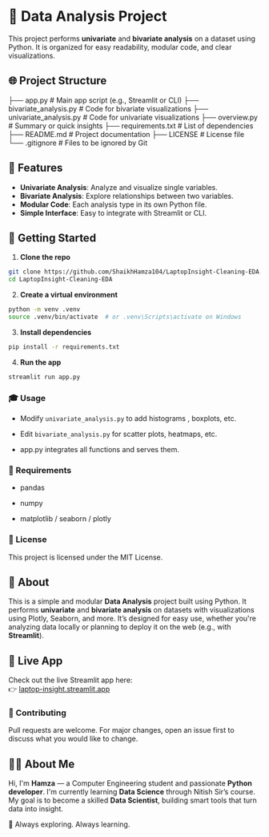 # 🚀 Data Analysis Project

This project performs **univariate** and **bivariate analysis** on a dataset using Python. It is organized for easy readability, modular code, and clear visualizations.

## 🌐 Project Structure

├── app.py # Main app script (e.g., Streamlit or CLI)
├── bivariate_analysis.py # Code for bivariate visualizations
├── univariate_analysis.py # Code for univariate visualizations
├── overview.py # Summary or quick insights
├── requirements.txt # List of dependencies
├── README.md # Project documentation
├── LICENSE # License file
└── .gitignore # Files to be ignored by Git


## 🔢 Features

- **Univariate Analysis**: Analyze and visualize single variables.
- **Bivariate Analysis**: Explore relationships between two variables.
- **Modular Code**: Each analysis type in its own Python file.
- **Simple Interface**: Easy to integrate with Streamlit or CLI.

## 🏃 Getting Started

1. **Clone the repo**
```bash
git clone https://github.com/ShaikhHamza104/LaptopInsight-Cleaning-EDA.git
cd LaptopInsight-Cleaning-EDA
```

2. **Create a virtual environment**
```bash
python -m venv .venv
source .venv/bin/activate  # or .venv\Scripts\activate on Windows
```

3. **Install dependencies**
```bash
pip install -r requirements.txt
```

4. **Run the app**
```bash
streamlit run app.py
```

### 🎓 Usage
- Modify `univariate_analysis.py` to add histograms , boxplots, etc.

- Edit `bivariate_analysis.py` for scatter plots, heatmaps, etc.

- app.py integrates all functions and serves them.

### 📖 Requirements

- pandas

- numpy

- matplotlib / seaborn / plotly

### 🎁 License

This project is licensed under the MIT License.

## 📘 About

This is a simple and modular **Data Analysis** project built using Python. It performs **univariate** and **bivariate analysis** on datasets with visualizations using Plotly, Seaborn, and more. It’s designed for easy use, whether you're analyzing data locally or planning to deploy it on the web (e.g., with **Streamlit**).

## 🔗 Live App

Check out the live Streamlit app here:  
👉 [laptop-insight.streamlit.app](https://laptop-insight.streamlit.app/)

### 👋 Contributing

Pull requests are welcome. For major changes, open an issue first to discuss what you would like to change.

## 👨‍💻 About Me

Hi, I'm **Hamza** — a Computer Engineering student and passionate **Python developer**. I'm currently learning **Data Science** through Nitish Sir’s course. My goal is to become a skilled **Data Scientist**, building smart tools that turn data into insight.

🚀 Always exploring. Always learning.
